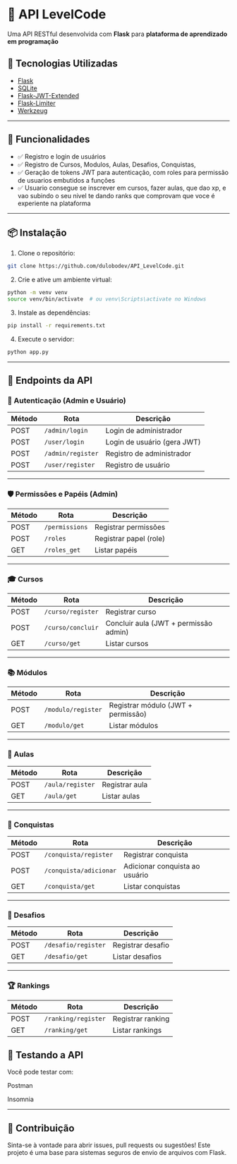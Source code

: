 # 👾 API LevelCode

Uma API RESTful desenvolvida com **Flask** para **plataforma de aprendizado em programação**

## 🚀 Tecnologias Utilizadas

- [Flask](https://flask.palletsprojects.com/)
- [SQLite](https://www.sqlite.org/index.html)
- [Flask-JWT-Extended](https://flask-jwt-extended.readthedocs.io/)
- [Flask-Limiter](https://flask-limiter.readthedocs.io/)
- [Werkzeug](https://werkzeug.palletsprojects.com/)

---

## 🔧 Funcionalidades

- ✅ Registro e login de usuários
- ✅ Registro de Cursos, Modulos, Aulas, Desafios, Conquistas, 
- ✅ Geração de tokens JWT para autenticação, com roles para permissão de usuarios embutidos a funções
- ✅ Usuario consegue se inscrever em cursos, fazer aulas, que dao xp, e vao subindo o seu nivel te dando ranks que comprovam que voce é experiente na plataforma

---

## 📦 Instalação

1. Clone o repositório:

```bash
git clone https://github.com/dulobodev/API_LevelCode.git
```

2. Crie e ative um ambiente virtual:
```bash
python -m venv venv
source venv/bin/activate  # ou venv\Scripts\activate no Windows
```

3. Instale as dependências:
```bash
pip install -r requirements.txt
```

4. Execute o servidor:
```bash
python app.py
```
---


## 📮 Endpoints da API

### 🔐 Autenticação (Admin e Usuário)

| Método | Rota              | Descrição                        |
|--------|-------------------|----------------------------------|
| POST   | `/admin/login`    | Login de administrador           |
| POST   | `/user/login`     | Login de usuário (gera JWT)      |
| POST   | `/admin/register` | Registro de administrador        |
| POST   | `/user/register`  | Registro de usuário              |

---

### 🛡️ Permissões e Papéis (Admin)

| Método | Rota                | Descrição                         |
|--------|---------------------|-----------------------------------|
| POST   | `/permissions`      | Registrar permissões              |
| POST   | `/roles`            | Registrar papel (role)            |
| GET    | `/roles_get`        | Listar papéis                     |

---

### 🎓 Cursos

| Método | Rota               | Descrição                              |
|--------|--------------------|----------------------------------------|
| POST   | `/curso/register`  | Registrar curso                        |
| POST   | `/curso/concluir`  | Concluir aula (JWT + permissão admin) |
| GET    | `/curso/get`       | Listar cursos                          |

---

### 📚 Módulos

| Método | Rota                | Descrição                              |
|--------|---------------------|----------------------------------------|
| POST   | `/modulo/register`  | Registrar módulo (JWT + permissão)     |
| GET    | `/modulo/get`       | Listar módulos                         |

---

### 🧠 Aulas

| Método | Rota              | Descrição          |
|--------|-------------------|--------------------|
| POST   | `/aula/register`  | Registrar aula     |
| GET    | `/aula/get`       | Listar aulas       |

---

### 🏅 Conquistas

| Método | Rota                   | Descrição                        |
|--------|------------------------|----------------------------------|
| POST   | `/conquista/register`  | Registrar conquista              |
| POST   | `/conquista/adicionar` | Adicionar conquista ao usuário   |
| GET    | `/conquista/get`       | Listar conquistas                |

---

### 🎯 Desafios

| Método | Rota                 | Descrição             |
|--------|----------------------|-----------------------|
| POST   | `/desafio/register`  | Registrar desafio     |
| GET    | `/desafio/get`       | Listar desafios       |

---

### 🏆 Rankings

| Método | Rota                | Descrição              |
|--------|---------------------|------------------------|
| POST   | `/ranking/register` | Registrar ranking      |
| GET    | `/ranking/get`      | Listar rankings        |


## 🧪 Testando a API

Você pode testar com:

Postman

Insomnia

---

 ## 🤝 Contribuição
 Sinta-se à vontade para abrir issues, pull requests ou sugestões! Este projeto é uma base para sistemas seguros de envio de arquivos com Flask.

